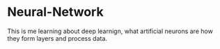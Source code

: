 # Neural-Network
This is me learning about deep learnign, what artificial neurons are how they form layers and process data.
